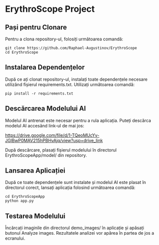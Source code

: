 # ErythroScope Project

## Pași pentru Clonare

Pentru a clona repository-ul, folosiți următoarea comandă:

```
git clone https://github.com/Raphael-Augustinov/ErythroScope
cd ErythroScope
```

## Instalarea Dependențelor

După ce ați clonat repository-ul, instalați toate dependențele necesare utilizând fișierul requirements.txt. Utilizați următoarea comandă:

```
pip install -r requirements.txt
```

## Descărcarea Modelului AI

Modelul AI antrenat este necesar pentru a rula aplicația. Puteți descărca modelul AI accesând link-ul de mai jos:

https://drive.google.com/file/d/1-TQeoMUcYv-JGlBwP0MAV215hPBHvAjq/view?usp=drive_link

După descărcare, plasați fișierul modelului în directorul ErythroScopeApp/model/ din repository.

## Lansarea Aplicației

După ce toate dependențele sunt instalate și modelul AI este plasat în directorul corect, lansați aplicația folosind următoarea comandă:

```
cd ErythroScopeApp
python app.py
```
## Testarea Modelului

Încărcați imaginile din directorul demo_images/ în aplicație și apăsați butonul Analyze images. Rezultatele analizei vor apărea în partea de jos a ecranului.


